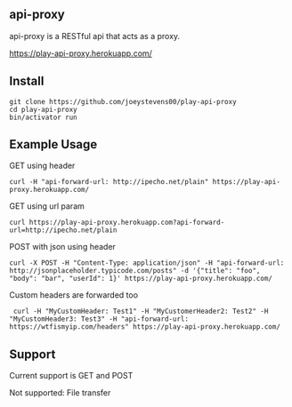 ## api-proxy
api-proxy is a RESTful api that acts as a proxy.
 
https://play-api-proxy.herokuapp.com/

## Install

```
git clone https://github.com/joeystevens00/play-api-proxy
cd play-api-proxy
bin/activator run
```


## Example Usage

GET using header

` curl -H "api-forward-url: http://ipecho.net/plain" https://play-api-proxy.herokuapp.com/ `

GET using url param

` curl https://play-api-proxy.herokuapp.com?api-forward-url=http://ipecho.net/plain `

POST with json using header

` curl -X POST -H "Content-Type: application/json" -H "api-forward-url: http://jsonplaceholder.typicode.com/posts" -d '{"title": "foo", "body": "bar", "userId": 1}' https://play-api-proxy.herokuapp.com/ `

Custom headers are forwarded too

`  curl -H "MyCustomHeader: Test1" -H "MyCustomerHeader2: Test2" -H "MyCustomHeader3: Test3" -H "api-forward-url: https://wtfismyip.com/headers" https://play-api-proxy.herokuapp.com/ `

## Support
Current support is GET and POST

Not supported: File transfer
